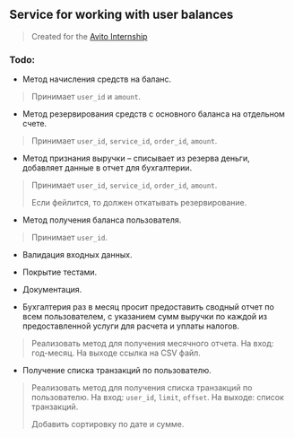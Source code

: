 ## Service for working with user balances

> Created for the [Avito Internship](https://github.com/avito-tech/internship_backend_2022)

### Todo:

- Метод начисления средств на баланс.

> Принимает `user_id` и `amount`.

- Метод резервирования средств с основного баланса на отдельном счете.

> Принимает `user_id`, `service_id`, `order_id`, `amount`.

- Метод признания выручки – списывает из резерва деньги, добавляет данные в отчет для бухгалтерии.

> Принимает `user_id`, `service_id`, `order_id`, `amount`.
>
> Если фейлится, то должен откатывать резервирование.

- Метод получения баланса пользователя.

> Принимает `user_id`.

- Валидация входных данных.

- Покрытие тестами.

- Документация.

- Бухгалтерия раз в месяц просит предоставить сводный отчет по всем пользователем, с указанием сумм выручки по каждой из
  предоставленной услуги для расчета и уплаты налогов.

> Реализовать метод для получения месячного отчета. На вход: год-месяц. На выходе ссылка на CSV файл.

- Получение списка транзакций по пользователю.

> Реализовать метод для получения списка транзакций по пользователю. На вход: `user_id`, `limit`, `offset`.
> На выходе: список транзакций.
>
> Добавить сортировку по дате и сумме.